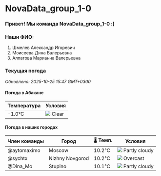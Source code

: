 # NovaData_group_1-0
### Привет! Мы команда NovaData_group_1-0 :)

### Наши ФИО:
1. Шмелев Александр Игоревич
2. Моисеева Дина Валерьевна
3. Алпатова Марианна Валерьевна

### Текущая погода
<!-- WEATHER:START -->
_Обновлено: 2025-10-25 15:47 GMT+0300_

#### Погода в Абакане

| Температура | Условия |
|-------------|----------|
| -1.0°C     | ![](https://cdn.weatherapi.com/weather/64x64/night/113.png) Clear |

#### Погода в наших городах

| Член команды  | Город               | 🌡️ Темп.  | Условия          |
|---------------|---------------------|-----------|--------------------|
| @aytomaximo    | Moscow              |   10.2°C | ![](https://cdn.weatherapi.com/weather/64x64/day/116.png) Partly cloudy |
| @sychtx        | Nizhny Novgorod     |   10.2°C | ![](https://cdn.weatherapi.com/weather/64x64/day/122.png) Overcast     |
| @Dina_Mo       | Stupino             |   10.1°C | ![](https://cdn.weatherapi.com/weather/64x64/day/116.png) Partly cloudy |

<!-- WEATHER:END -->
